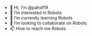 - 👋 Hi, I’m @pahaf19
- 👀 I’m interested in Robots 
- 🌱 I’m currently learning Robots
- 💞️ I’m looking to collaborate on Robots
- 📫 How to reach me Robots

<!---
pahaf19/pahaf19 is a ✨ special ✨ repository because its `README.md` (this file) appears on your GitHub profile.
You can click the Preview link to take a look at your changes.
--->
